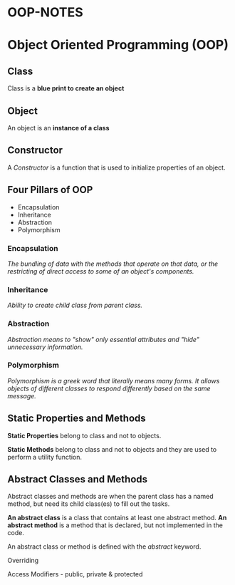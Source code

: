 # OOP-NOTES
# Object Oriented Programming (OOP)

## Class

Class is a **blue print to create an object**

## Object

An object is an **instance of a class**

## Constructor

A _Constructor_ is a function that is used to initialize properties of an object.

## Four Pillars of OOP

- Encapsulation
- Inheritance
- Abstraction
- Polymorphism

### Encapsulation

_The bundling of data with the methods that operate on that data, or the restricting of direct access to some of an object's components._

### Inheritance

_Ability to create child class from parent class._

### Abstraction

_Abstraction means to "show" only essential attributes and "hide" unnecessary information._

### Polymorphism

_Polymorphism is a greek word that literally means many forms. It allows objects of different classes to respond differently based on the same message._

## Static Properties and Methods

**Static Properties** belong to class and not to objects.

**Static Methods** belong to class and not to objects and they are used to perform a utility function.

## Abstract Classes and Methods

Abstract classes and methods are when the parent class has a named method, but need its child class(es) to fill out the tasks.

**An abstract class** is a class that contains at least one abstract method. **An abstract method** is a method that is declared, but not implemented in the code.

An abstract class or method is defined with the _abstract_ keyword.

Overriding

Access Modifiers - public, private & protected
